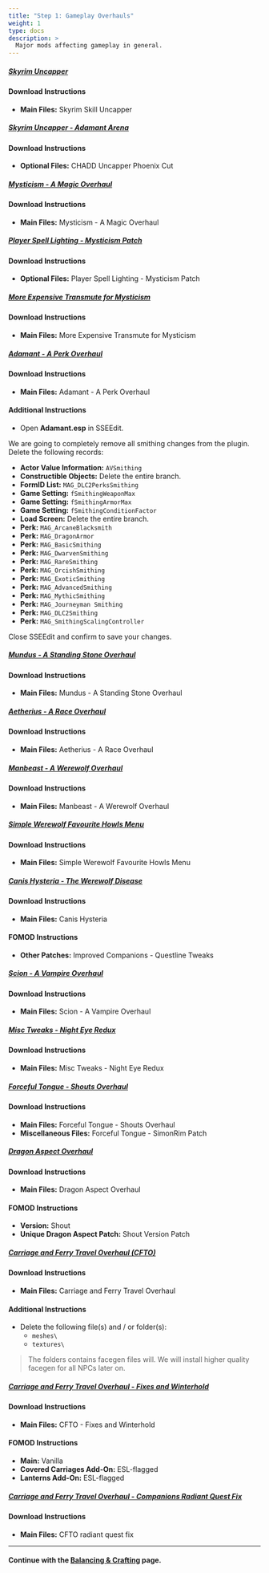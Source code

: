 ```yaml
---
title: "Step 1: Gameplay Overhauls"
weight: 1
type: docs
description: >
  Major mods affecting gameplay in general.
---
```


##### [Skyrim Uncapper](https://www.nexusmods.com/skyrimspecialedition/mods/8889?tab=files)

#### Download Instructions

- **Main Files:** Skyrim Skill Uncapper

##### [Skyrim Uncapper - Adamant Arena](https://www.nexusmods.com/skyrimspecialedition/mods/35366?tab=files)

#### Download Instructions

- **Optional Files:** CHADD Uncapper Phoenix Cut

##### [Mysticism - A Magic Overhaul](https://www.nexusmods.com/skyrimspecialedition/mods/27839?tab=files)

#### Download Instructions

- **Main Files:** Mysticism - A Magic Overhaul

##### [Player Spell Lighting - Mysticism Patch](https://www.nexusmods.com/skyrimspecialedition/mods/56830?tab=files)

#### Download Instructions

- **Optional Files:** Player Spell Lighting - Mysticism Patch

##### [More Expensive Transmute for Mysticism](https://www.nexusmods.com/skyrimspecialedition/mods/31754?tab=files)

#### Download Instructions

- **Main Files:** More Expensive Transmute for Mysticism

##### [Adamant - A Perk Overhaul](https://www.nexusmods.com/skyrimspecialedition/mods/30191/?tab=files)

#### Download Instructions

- **Main Files:** Adamant - A Perk Overhaul

#### Additional Instructions

- Open **Adamant.esp** in SSEEdit.

We are going to completely remove all smithing changes from the plugin. Delete the following records:

- **Actor Value Information:** `AVSmithing`
- **Constructible Objects:** Delete the entire branch.
- **FormID List:** `MAG_DLC2PerksSmithing`
- **Game Setting:** `fSmithingWeaponMax`
- **Game Setting:** `fSmithingArmorMax`
- **Game Setting:** `fSmithingConditionFactor`
- **Load Screen:** Delete the entire branch.
- **Perk:** `MAG_ArcaneBlacksmith`
- **Perk:** `MAG_DragonArmor`
- **Perk:** `MAG_BasicSmithing`
- **Perk:** `MAG_DwarvenSmithing`
- **Perk:** `MAG_RareSmithing`
- **Perk:** `MAG_OrcishSmithing`
- **Perk:** `MAG_ExoticSmithing`
- **Perk:** `MAG_AdvancedSmithing`
- **Perk:** `MAG_MythicSmithing`
- **Perk:** `MAG_Journeyman Smithing`
- **Perk:** `MAG_DLC2Smithing`
- **Perk:** `MAG_SmithingScalingController`

Close SSEEdit and confirm to save your changes.

##### [Mundus - A Standing Stone Overhaul](https://www.nexusmods.com/skyrimspecialedition/mods/33411?tab=files)

#### Download Instructions

* **Main Files:** Mundus - A Standing Stone Overhaul

##### [Aetherius - A Race Overhaul](https://www.nexusmods.com/skyrimspecialedition/mods/26686?tab=files)

#### Download Instructions

* **Main Files:** Aetherius - A Race Overhaul

##### [Manbeast - A Werewolf Overhaul](https://www.nexusmods.com/skyrimspecialedition/mods/44746?tab=files)

#### Download Instructions

* **Main Files:** Manbeast - A Werewolf Overhaul

##### [Simple Werewolf Favourite Howls Menu](https://www.nexusmods.com/skyrimspecialedition/mods/35736?tab=files)

#### Download Instructions

- **Main Files:** Simple Werewolf Favourite Howls Menu

##### [Canis Hysteria - The Werewolf Disease](https://www.nexusmods.com/skyrimspecialedition/mods/52397?tab=files)

#### Download Instructions

- **Main Files:** Canis Hysteria

#### FOMOD Instructions

- **Other Patches:** Improved Companions - Questline Tweaks

##### [Scion - A Vampire Overhaul](https://www.nexusmods.com/skyrimspecialedition/mods/41639?tab=files)

#### Download Instructions

* **Main Files:** Scion - A Vampire Overhaul

##### [Misc Tweaks - Night Eye Redux](https://www.nexusmods.com/skyrimspecialedition/mods/38348?tab=files)

#### Download Instructions

- **Main Files:** Misc Tweaks - Night Eye Redux

##### [Forceful Tongue - Shouts Overhaul](https://www.nexusmods.com/skyrimspecialedition/mods/36276?tab=files)

#### Download Instructions

- **Main Files:** Forceful Tongue - Shouts Overhaul
- **Miscellaneous Files:** Forceful Tongue - SimonRim Patch

##### [Dragon Aspect Overhaul](https://www.nexusmods.com/skyrimspecialedition/mods/29941?tab=files)

#### Download Instructions

- **Main Files:** Dragon Aspect Overhaul

#### FOMOD Instructions

- **Version:** Shout
- **Unique Dragon Aspect Patch:** Shout Version Patch

##### [Carriage and Ferry Travel Overhaul (CFTO)](https://www.nexusmods.com/skyrimspecialedition/mods/8379?tab=files)

#### Download Instructions

* **Main Files:** Carriage and Ferry Travel Overhaul

#### Additional Instructions

- Delete the following file(s) and / or folder(s):
  - `meshes\`
  - `textures\`

> The folders contains facegen files will. We will install higher quality facegen for all NPCs later on.

##### [Carriage and Ferry Travel Overhaul - Fixes and Winterhold](https://www.nexusmods.com/skyrimspecialedition/mods/40651?tab=files)

#### Download Instructions

* **Main Files:** CFTO - Fixes and Winterhold

#### FOMOD Instructions

* **Main:** Vanilla
* **Covered Carriages Add-On:** ESL-flagged
* **Lanterns Add-On:** ESL-flagged

##### [Carriage and Ferry Travel Overhaul - Companions Radiant Quest Fix](https://www.nexusmods.com/skyrimspecialedition/mods/52353?tab=files)

#### Download Instructions

- **Main Files:** CFTO radiant quest fix

---

#### Continue with the [Balancing & Crafting](/tpf/mod-installation-4/step-2/) page.